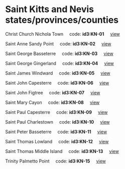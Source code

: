 # Saint Kitts and Nevis states/provinces/counties
Christ Church Nichola Town&nbsp;&nbsp;&nbsp;&nbsp;&nbsp;code: **id3:KN-01**&nbsp;&nbsp;&nbsp;&nbsp;&nbsp;[view](../export/geojson/medium/id3/kn/01.geojson)&nbsp;&nbsp;&nbsp;&nbsp;&nbsp;


Saint Anne Sandy Point&nbsp;&nbsp;&nbsp;&nbsp;&nbsp;code: **id3:KN-02**&nbsp;&nbsp;&nbsp;&nbsp;&nbsp;[view](../export/geojson/medium/id3/kn/02.geojson)&nbsp;&nbsp;&nbsp;&nbsp;&nbsp;


Saint George Basseterre&nbsp;&nbsp;&nbsp;&nbsp;&nbsp;code: **id3:KN-03**&nbsp;&nbsp;&nbsp;&nbsp;&nbsp;[view](../export/geojson/medium/id3/kn/03.geojson)&nbsp;&nbsp;&nbsp;&nbsp;&nbsp;


Saint George Gingerland&nbsp;&nbsp;&nbsp;&nbsp;&nbsp;code: **id3:KN-04**&nbsp;&nbsp;&nbsp;&nbsp;&nbsp;[view](../export/geojson/medium/id3/kn/04.geojson)&nbsp;&nbsp;&nbsp;&nbsp;&nbsp;


Saint James Windward&nbsp;&nbsp;&nbsp;&nbsp;&nbsp;code: **id3:KN-05**&nbsp;&nbsp;&nbsp;&nbsp;&nbsp;[view](../export/geojson/medium/id3/kn/05.geojson)&nbsp;&nbsp;&nbsp;&nbsp;&nbsp;


Saint John Capesterre&nbsp;&nbsp;&nbsp;&nbsp;&nbsp;code: **id3:KN-06**&nbsp;&nbsp;&nbsp;&nbsp;&nbsp;[view](../export/geojson/medium/id3/kn/06.geojson)&nbsp;&nbsp;&nbsp;&nbsp;&nbsp;


Saint John Figtree&nbsp;&nbsp;&nbsp;&nbsp;&nbsp;code: **id3:KN-07**&nbsp;&nbsp;&nbsp;&nbsp;&nbsp;[view](../export/geojson/medium/id3/kn/07.geojson)&nbsp;&nbsp;&nbsp;&nbsp;&nbsp;


Saint Mary Cayon&nbsp;&nbsp;&nbsp;&nbsp;&nbsp;code: **id3:KN-08**&nbsp;&nbsp;&nbsp;&nbsp;&nbsp;[view](../export/geojson/medium/id3/kn/08.geojson)&nbsp;&nbsp;&nbsp;&nbsp;&nbsp;


Saint Paul Capesterre&nbsp;&nbsp;&nbsp;&nbsp;&nbsp;code: **id3:KN-09**&nbsp;&nbsp;&nbsp;&nbsp;&nbsp;[view](../export/geojson/medium/id3/kn/09.geojson)&nbsp;&nbsp;&nbsp;&nbsp;&nbsp;


Saint Paul Charlestown&nbsp;&nbsp;&nbsp;&nbsp;&nbsp;code: **id3:KN-10**&nbsp;&nbsp;&nbsp;&nbsp;&nbsp;[view](../export/geojson/medium/id3/kn/10.geojson)&nbsp;&nbsp;&nbsp;&nbsp;&nbsp;


Saint Peter Basseterre&nbsp;&nbsp;&nbsp;&nbsp;&nbsp;code: **id3:KN-11**&nbsp;&nbsp;&nbsp;&nbsp;&nbsp;[view](../export/geojson/medium/id3/kn/11.geojson)&nbsp;&nbsp;&nbsp;&nbsp;&nbsp;


Saint Thomas Lowland&nbsp;&nbsp;&nbsp;&nbsp;&nbsp;code: **id3:KN-12**&nbsp;&nbsp;&nbsp;&nbsp;&nbsp;[view](../export/geojson/medium/id3/kn/12.geojson)&nbsp;&nbsp;&nbsp;&nbsp;&nbsp;


Saint Thomas Middle Island&nbsp;&nbsp;&nbsp;&nbsp;&nbsp;code: **id3:KN-13**&nbsp;&nbsp;&nbsp;&nbsp;&nbsp;[view](../export/geojson/medium/id3/kn/13.geojson)&nbsp;&nbsp;&nbsp;&nbsp;&nbsp;


Trinity Palmetto Point&nbsp;&nbsp;&nbsp;&nbsp;&nbsp;code: **id3:KN-15**&nbsp;&nbsp;&nbsp;&nbsp;&nbsp;[view](../export/geojson/medium/id3/kn/15.geojson)&nbsp;&nbsp;&nbsp;&nbsp;&nbsp;

